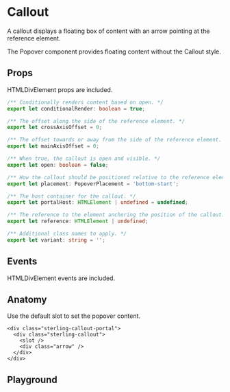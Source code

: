 <script>
    import Link from '$lib/Link.svelte';
    import Playground from './CalloutPlayground.svelte';
</script>

# Callout

A callout displays a floating box of content with an arrow pointing at the reference element.

The <Link href="popover">Popover</Link> component provides floating content without the Callout style.

## Props

HTMLDivElement props are included.

```ts
/** Conditionally renders content based on open. */
export let conditionalRender: boolean = true;

/** The offset along the side of the reference element. */
export let crossAxisOffset = 0;

/** The offset towards or away from the side of the reference element. */
export let mainAxisOffset = 0;

/** When true, the callout is open and visible. */
export let open: boolean = false;

/** How the callout should be positioned relative to the reference element. */
export let placement: PopoverPlacement = 'bottom-start';

/** The host container for the callout. */
export let portalHost: HTMLElement | undefined = undefined;

/** The reference to the element anchoring the position of the callout. */
export let reference: HTMLElement | undefined;

/** Additional class names to apply. */
export let variant: string = '';
```

## Events

HTMLDivElement events are included.

## Anatomy

Use the default slot to set the popover content.

```svelte
<div class="sterling-callout-portal">
  <div class="sterling-callout">
    <slot />
    <div class="arrow" />
  </div>
</div>
```

## Playground

<Playground />
